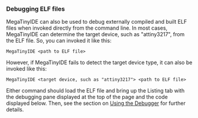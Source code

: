 ### Debugging ELF files

MegaTinyIDE can also be used to debug externally compiled and built ELF files when invoked directly from the command line.  In most cases, MegaTinyIDE can determine the target device, such as "attiny3217", from the ELF file.  So, you can invoked it like this:

  `MegaTinyIDE <path to ELF file>`

However, if MegaTinyIDE fails to detect the target device type, it can also be invoked like this:

  `MegaTinyIDE <target device, such as "attiny3217"> <path to ELF file>`

Either command should load the ELF file and bring up the Listing tab with the debugging pane displayed at the top of the page and the code displayed below.  Then, see the section on [Using the Debugger](debugging.md) for further details.